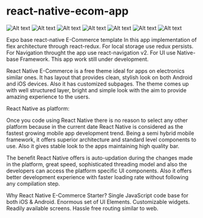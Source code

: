 # react-native-ecom-app


![Alt text](https://github.com/sjain2393/react-native-ecom-app/blob/master/app%20screenshot/Screen%20Shot%202018-07-09%20at%2010.02.01%20PM.png "Optional title")
![Alt text](https://github.com/sjain2393/react-native-ecom-app/blob/master/app%20screenshot/Screen%20Shot%202018-07-09%20at%2010.02.06%20PM.png "Optional title")
![Alt text](https://github.com/sjain2393/react-native-ecom-app/blob/master/app%20screenshot/Screen%20Shot%202018-07-09%20at%2010.02.01%20PM.png "Optional title")
![Alt text](https://github.com/sjain2393/react-native-ecom-app/blob/master/app%20screenshot/Screen%20Shot%202018-07-09%20at%208.18.22%20PM.png "Optional title")
![Alt text](https://github.com/sjain2393/react-native-ecom-app/blob/master/app%20screenshot/Screen%20Shot%202018-07-09%20at%208.17.45%20PM.png "Optional title")
![Alt text](https://github.com/sjain2393/react-native-ecom-app/blob/master/app%20screenshot/Screen%20Shot%202018-07-09%20at%208.18.00%20PM.png "Optional title")
![Alt text](https://github.com/sjain2393/react-native-ecom-app/blob/master/app%20screenshot/Screen%20Shot%202018-07-09%20at%208.18.09%20PM.png "Optional title")


Expo base react-native E-Commerce template
In this app implementation of flex architecture through react-redux.
For local storage use redux persists.
For Navigation throught the app use  react-navigation v2.
For UI use Native-base Framework.
This app work still under development.


React Native E-Commerce is a free theme ideal for apps on  electronics similar ones. 
It has layout that provides clean, stylish look on both Android and iOS devices. Also it has customized subpages. 
The theme comes up with well structured layer, bright and simple look with the aim to provide amazing experience to the users.

React Native as platform:

Once you code using React Native there is no reason to select any other platform because in the current date React Native is considered as the fastest growing mobile app development trend. Being a semi hybrid mobile framework, it offers superior architecture and standard level components to use. Also it gives stable look to the apps maintaining high quality bar.

The benefit React Native offers is auto-updation during the changes made in the platform, great speed, sophisticated threading model and also the developers can access the platform specific UI components. Also it offers better development experience with faster loading rate without following any compilation step.

Why React Native E-Commerce Starter?
Single JavaScript code base for both iOS & Android.
Enormous set of UI Elements.
Customizable widgets.
Readily available screens.
Hassle free routing similar to web.


